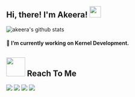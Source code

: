 <h2>Hi, there! I'm Akeera! <img src="https://github.githubassets.com/images/mona-whisper.gif" height="30" /></h2>

![akeera's github stats](https://github-readme-stats.vercel.app/api?username=reallyakeera&bg_color=000&show_icons=true&count_private=true&hide_border=true&text_color=fffafa&title_color=ff0000&include_all_commits=true)

#### 🔨 I’m currently working on Kernel Development.

## <img height="50" src="https://raw.githubusercontent.com/reallyakeera/reallyakeera/main/assets/cat.gif"/> Reach To Me
[![](https://img.shields.io/badge/-Gmail-c14438?style=flat-square&logo=gmail&logoColor=white)](mailto:vishal.rockstar7011@gmail.com)
[![](https://img.shields.io/badge/-Twitter-1C9CEA?style=flat-square&logo=twitter&logoColor=white)](https://mobile.twitter.com/reallyakeera)
[![](https://img.shields.io/badge/-Instagram-c13584?style=flat-square&logo=instagram&logoColor=white)](https://www.instagram.com/reallyakeera)
[![](https://img.shields.io/badge/Telegram-2CA5E0?style=flat-square&logo=telegram&logoColor=white)](https://t.me/itzakeera)
